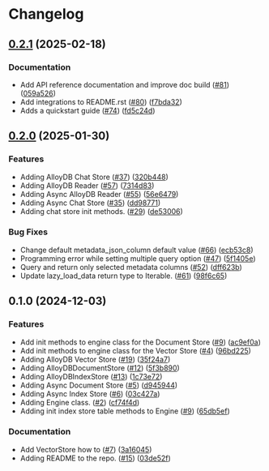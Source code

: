 # Changelog

## [0.2.1](https://github.com/googleapis/llama-index-alloydb-pg-python/compare/v0.2.0...v0.2.1) (2025-02-18)


### Documentation

* Add API reference documentation and improve doc build ([#81](https://github.com/googleapis/llama-index-alloydb-pg-python/issues/81)) ([059a526](https://github.com/googleapis/llama-index-alloydb-pg-python/commit/059a5261e333d29a1d25bb9a2ef414a935d803a9))
* Add integrations to README.rst ([#80](https://github.com/googleapis/llama-index-alloydb-pg-python/issues/80)) ([f7bda32](https://github.com/googleapis/llama-index-alloydb-pg-python/commit/f7bda32a81b8079d8dced40d79a7849ab202729b))
* Adds a quickstart guide ([#74](https://github.com/googleapis/llama-index-alloydb-pg-python/issues/74)) ([fd5c24d](https://github.com/googleapis/llama-index-alloydb-pg-python/commit/fd5c24d89c33c2fa011c5c9ba758f9a5a5fce8d3))

## [0.2.0](https://github.com/googleapis/llama-index-alloydb-pg-python/compare/v0.1.0...v0.2.0) (2025-01-30)


### Features

* Adding AlloyDB Chat Store ([#37](https://github.com/googleapis/llama-index-alloydb-pg-python/issues/37)) ([320b448](https://github.com/googleapis/llama-index-alloydb-pg-python/commit/320b448fc60b2a41c4b3e1b90084d799319260eb))
* Adding AlloyDB Reader ([#57](https://github.com/googleapis/llama-index-alloydb-pg-python/issues/57)) ([7314d83](https://github.com/googleapis/llama-index-alloydb-pg-python/commit/7314d835e62ccd7e8fe59b35f37dccaaee6aed36))
* Adding Async AlloyDB Reader ([#55](https://github.com/googleapis/llama-index-alloydb-pg-python/issues/55)) ([56e6479](https://github.com/googleapis/llama-index-alloydb-pg-python/commit/56e64790c8eb85979d60b87366adb46596232e24))
* Adding Async Chat Store ([#35](https://github.com/googleapis/llama-index-alloydb-pg-python/issues/35)) ([dd98771](https://github.com/googleapis/llama-index-alloydb-pg-python/commit/dd987718f0482177d03c84eee6334703613461d0))
* Adding chat store init methods. ([#29](https://github.com/googleapis/llama-index-alloydb-pg-python/issues/29)) ([de53006](https://github.com/googleapis/llama-index-alloydb-pg-python/commit/de53006d00fe1edd5b3e5c1349613e82f0c94794))


### Bug Fixes

* Change default metadata_json_column default value ([#66](https://github.com/googleapis/llama-index-alloydb-pg-python/issues/66)) ([ecb53c8](https://github.com/googleapis/llama-index-alloydb-pg-python/commit/ecb53c80d311deb9232f0f8844761a816fc01bc0))
* Programming error while setting multiple query option ([#47](https://github.com/googleapis/llama-index-alloydb-pg-python/issues/47)) ([5f1405e](https://github.com/googleapis/llama-index-alloydb-pg-python/commit/5f1405ed7ba7941c9c9a4370a428c720d857e6af))
* Query and return only selected metadata columns ([#52](https://github.com/googleapis/llama-index-alloydb-pg-python/issues/52)) ([dff623b](https://github.com/googleapis/llama-index-alloydb-pg-python/commit/dff623bf8d340811ed88271e59b11d0f996cc811))
* Update lazy_load_data return type to Iterable. ([#61](https://github.com/googleapis/llama-index-alloydb-pg-python/issues/61)) ([98f6c65](https://github.com/googleapis/llama-index-alloydb-pg-python/commit/98f6c65fc77cbb7f25b22d7118bbb89f3c674b2f))

## 0.1.0 (2024-12-03)


### Features

* Add init methods to engine class for the Document Store ([#9](https://github.com/googleapis/llama-index-alloydb-pg-python/issues/9)) ([ac9ef0a](https://github.com/googleapis/llama-index-alloydb-pg-python/commit/ac9ef0a1b0f27110d16bc995e927a303dcd7454f))
* Add init methods to engine class for the Vector Store ([#4](https://github.com/googleapis/llama-index-alloydb-pg-python/issues/4)) ([96bd225](https://github.com/googleapis/llama-index-alloydb-pg-python/commit/96bd2257eef60cc2ef7f9c577ec79d40360c3e15))
* Adding AlloyDB Vector Store ([#19](https://github.com/googleapis/llama-index-alloydb-pg-python/issues/19)) ([35f24a7](https://github.com/googleapis/llama-index-alloydb-pg-python/commit/35f24a72ae8965e59e8552519d9e9809aaf9e14c))
* Adding AlloyDBDocumentStore ([#12](https://github.com/googleapis/llama-index-alloydb-pg-python/issues/12)) ([5f3b890](https://github.com/googleapis/llama-index-alloydb-pg-python/commit/5f3b8900648628a0673a81a2cf2879dd15dcdf52))
* Adding AlloyDBIndexStore ([#13](https://github.com/googleapis/llama-index-alloydb-pg-python/issues/13)) ([1c73e72](https://github.com/googleapis/llama-index-alloydb-pg-python/commit/1c73e72d1cec81e6e477c39ee39f83d6e967c7f1))
* Adding Async Document Store ([#5](https://github.com/googleapis/llama-index-alloydb-pg-python/issues/5)) ([d945944](https://github.com/googleapis/llama-index-alloydb-pg-python/commit/d9459448813d2766a70b6fefd430186b357c0d01))
* Adding Async Index Store ([#6](https://github.com/googleapis/llama-index-alloydb-pg-python/issues/6)) ([03c427a](https://github.com/googleapis/llama-index-alloydb-pg-python/commit/03c427abe90968cb13f577098e377f78b0879d12))
* Adding Engine class. ([#2](https://github.com/googleapis/llama-index-alloydb-pg-python/issues/2)) ([cf74f4d](https://github.com/googleapis/llama-index-alloydb-pg-python/commit/cf74f4d35c28a9f04e3edc0827d27f24dbc3ec1f))
* Adding init index store table methods to Engine ([#9](https://github.com/googleapis/llama-index-alloydb-pg-python/issues/9)) ([65db5ef](https://github.com/googleapis/llama-index-alloydb-pg-python/commit/65db5efed94d9adbb9c9c4cd9745ff976c76d3a4))
### Documentation

* Add VectorStore how to ([#7](https://github.com/googleapis/llama-index-alloydb-pg-python/issues/7)) ([3a16045](https://github.com/googleapis/llama-index-alloydb-pg-python/commit/3a160459ed23b8ce94cf5952e14ff46760508180))
* Adding README to the repo. ([#15](https://github.com/googleapis/llama-index-alloydb-pg-python/issues/15)) ([03de52f](https://github.com/googleapis/llama-index-alloydb-pg-python/commit/03de52fa132d3a77c8c42f6e69ef94408448b0ea))
